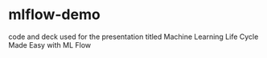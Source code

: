 # mlflow-demo
code and deck used for the presentation titled Machine Learning Life Cycle Made Easy with ML Flow
